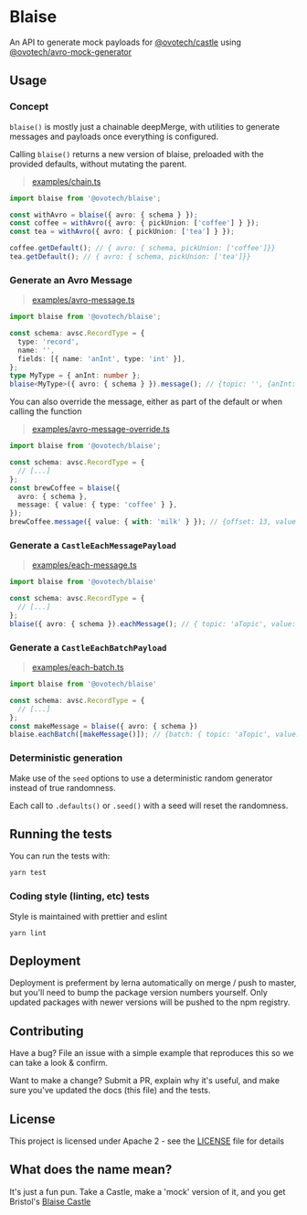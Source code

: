 # Blaise

An API to generate mock payloads for [@ovotech/castle](https://npmjs.com/@ovotech/castle) using [@ovotech/avro-mock-generator](https://npmjs.com/@ovotech/avro-mock-generator)

## Usage

### Concept

`blaise()` is mostly just a chainable deepMerge, with utilities to generate messages and payloads once everything is configured.

Calling `blaise()` returns a new version of blaise, preloaded with the provided defaults, without mutating the parent.

> [examples/chain.ts](examples/chain.ts)

```typescript
import blaise from '@ovotech/blaise';

const withAvro = blaise({ avro: { schema } });
const coffee = withAvro({ avro: { pickUnion: ['coffee'] } });
const tea = withAvro({ avro: { pickUnion: ['tea'] } });

coffee.getDefault(); // { avro: { schema, pickUnion: ['coffee']}}
tea.getDefault(); // { avro: { schema, pickUnion: ['tea']}}
```

### Generate an Avro Message

> [examples/avro-message.ts](examples/avro-message.ts)

```typescript
import blaise from '@ovotech/blaise';

const schema: avsc.RecordType = {
  type: 'record',
  name: '',
  fields: [{ name: 'anInt', type: 'int' }],
};
type MyType = { anInt: number };
blaise<MyType>({ avro: { schema } }).message(); // {topic: '', {anInt: 32}, [...]}
```

You can also override the message, either as part of the default or when calling the function

> [examples/avro-message-override.ts](examples/avro-message-override.ts)

```typescript
import blaise from '@ovotech/blaise';

const schema: avsc.RecordType = {
  // [...]
};
const brewCoffee = blaise({
  avro: { schema },
  message: { value: { type: 'coffee' } },
});
brewCoffee.message({ value: { with: 'milk' } }); // {offset: 13, value {type: 'coffee', with: 'milk'}, [...]}
```

### Generate a `CastleEachMessagePayload`

> [examples/each-message.ts](examples/each-message.ts)

```typescript
import blaise from '@ovotech/blaise'

const schema: avsc.RecordType = {
  // [...]
};
blaise({ avro: { schema }).eachMessage(); // { topic: 'aTopic', value: {} [...]}

```

### Generate a `CastleEachBatchPayload`

> [examples/each-batch.ts](examples/each-batch.ts)

```typescript
import blaise from '@ovotech/blaise'

const schema: avsc.RecordType = {
  // [...]
};
const makeMessage = blaise({ avro: { schema })
blaise.eachBatch([makeMessage()]); // {batch: { topic: 'aTopic', value: {} }[...]}

```

### Deterministic generation

Make use of the `seed` options to use a deterministic random generator instead of true randomness.

Each call to `.defaults()` or `.seed()` with a seed will reset the randomness.

## Running the tests

You can run the tests with:

```bash
yarn test
```

### Coding style (linting, etc) tests

Style is maintained with prettier and eslint

```
yarn lint
```

## Deployment

Deployment is preferment by lerna automatically on merge / push to master, but you'll need to bump the package version numbers yourself. Only updated packages with newer versions will be pushed to the npm registry.

## Contributing

Have a bug? File an issue with a simple example that reproduces this so we can take a look & confirm.

Want to make a change? Submit a PR, explain why it's useful, and make sure you've updated the docs (this file) and the tests.

## License

This project is licensed under Apache 2 - see the [LICENSE](LICENSE) file for details

## What does the name mean?

It's just a fun pun. Take a Castle, make a 'mock' version of it, and you get Bristol's [Blaise Castle](https://en.wikipedia.org/wiki/Blaise_Castle_Estate)

